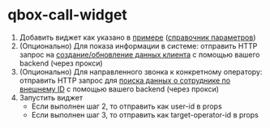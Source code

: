 # qbox-call-widget

1. Добавить виджет как указано в [примере](frontend/sample.md) ([справочник параметров](frontend/props.md))
2. (Опционально) Для показа информации в системе: отправить HTTP запрос на [создание/обновление данных клиента](backend/customer.md) с помощью вашего backend (через прокси)
3. (Опционально) Для направленного звонка к конкретному оператору: отправить HTTP запрос для [поиска данных о сотруднике по внешнему ID](backend/employee.md) с помощью вашего backend (через прокси)
4. Запустить виджет
    * Если выполнен шаг 2, то отправить как user-id в props
    * Если выполнен шаг 3, то отправить как target-operator-id в props
